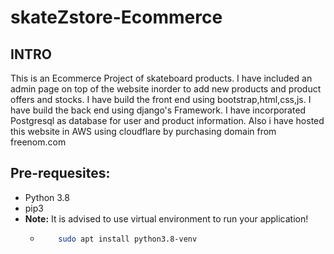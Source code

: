# skateZstore-Ecommerce
## INTRO
This is an Ecommerce Project of skateboard products.
I have included an admin page on top of the website inorder to add new products and product offers and stocks.
I have build the front end using bootstrap,html,css,js.
I have build the back end using django's Framework.
I have incorporated Postgresql as database for user and product information.
Also i have hosted this website in AWS using cloudflare by purchasing domain from freenom.com
## Pre-requesites:
- Python 3.8
- pip3
- **Note:** It is advised to use virtual environment to run your application!
  - ```bash
        sudo apt install python3.8-venv
    ```

